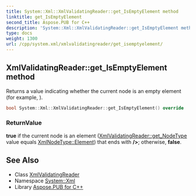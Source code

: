 ```yaml
---
title: System::Xml::XmlValidatingReader::get_IsEmptyElement method
linktitle: get_IsEmptyElement
second_title: Aspose.PUB for C++
description: 'System::Xml::XmlValidatingReader::get_IsEmptyElement method. Returns a value indicating whether the current node is an empty element (for example, <MyElement/>) in C++.'
type: docs
weight: 1300
url: /cpp/system.xml/xmlvalidatingreader/get_isemptyelement/
---
```

## XmlValidatingReader::get_IsEmptyElement method


Returns a value indicating whether the current node is an empty element (for example, **<MyElement/>**).

```cpp
bool System::Xml::XmlValidatingReader::get_IsEmptyElement() override
```


### ReturnValue

**true** if the current node is an element ([XmlValidatingReader::get_NodeType](../get_nodetype/) value equals [XmlNodeType::Element](../../xmlnodetype/)) that ends with **/>**; otherwise, **false**.

## See Also

* Class [XmlValidatingReader](../)
* Namespace [System::Xml](../../)
* Library [Aspose.PUB for C++](../../../)
